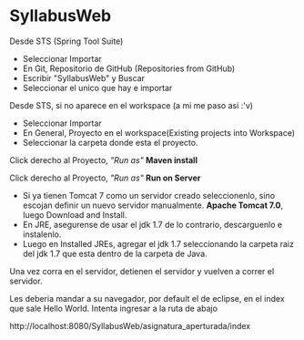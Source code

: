 # SyllabusWeb

Desde STS (Spring Tool Suite)
- Seleccionar Importar
- En Git, Repositorio de GitHub (Repositories from GitHub)
- Escribir "SyllabusWeb" y Buscar
- Seleccionar el unico que hay e importar

Desde STS, si no aparece en el workspace (a mi me paso asi :'v)
- Seleccionar Importar 
- En General, Proyecto en el workspace(Existing projects into Workspace)
- Seleccionar la carpeta donde esta el proyecto.

Click derecho al Proyecto, *"Run as"* **Maven install**

Click derecho al Proyecto, *"Run as"* **Run on Server**

- Si ya tienen Tomcat 7 como un servidor creado seleccionenlo, sino escojan definir un nuevo servidor manualmente. **Apache Tomcat 7.0**, luego Download and Install.
- En JRE, asegurense de usar el jdk 1.7 de lo contrario, descarguenlo e instalenlo.
- Luego en Installed JREs, agregar el jdk 1.7 seleccionando la carpeta raiz del jdk 1.7 que esta dentro de la carpeta de Java.

Una vez corra en el servidor, detienen el servidor y vuelven a correr el servidor.

Les deberia mandar a su navegador, por default el de eclipse, en el index que sale Hello World. Intenta ingresar a la ruta de abajo

http://localhost:8080/SyllabusWeb/asignatura_aperturada/index

